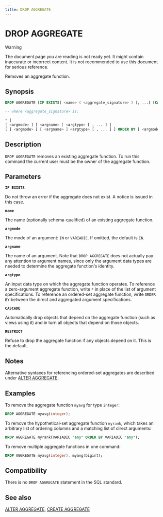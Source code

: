```yaml
---
title: DROP AGGREGATE
---
```


# DROP AGGREGATE

> [!WARNING]
> The document page you are reading is not ready yet. It might contain inaccurate or incorrect content. It is not recommended to use this document for serious reference.

Removes an aggregate function.

## Synopsis

```sql
DROP AGGREGATE [IF EXISTS] <name> ( <aggregate_signature> ) [, ...] [CASCADE | RESTRICT]

-- where <aggregate_signature> is:

* |
[ <argmode> ] [ <argname> ] <argtype> [ , ... ] |
[ [ <argmode> ] [ <argname> ] <argtype> [ , ... ] ] ORDER BY [ <argmode> ] [ <argname> ] <argtype> [ , ... ]
```

## Description

`DROP AGGREGATE` removes an existing aggregate function. To run this command the current user must be the owner of the aggregate function.

## Parameters

**`IF EXISTS`**

Do not throw an error if the aggregate does not exist. A notice is issued in this case.

**`name`**

The name (optionally schema-qualified) of an existing aggregate function.

**`argmode`**

The mode of an argument: `IN` or `VARIADIC`. If omitted, the default is `IN`.

**`argname`**

The name of an argument. Note that `DROP AGGREGATE` does not actually pay any attention to argument names, since only the argument data types are needed to determine the aggregate function's identity.

**`argtype`**

An input data type on which the aggregate function operates. To reference a zero-argument aggregate function, write `*` in place of the list of argument specifications. To reference an ordered-set aggregate function, write `ORDER BY` between the direct and aggregated argument specifications.

**`CASCADE`**

Automatically drop objects that depend on the aggregate function (such as views using it) and in turn all objects that depend on those objects.

**`RESTRICT`**

Refuse to drop the aggregate function if any objects depend on it. This is the default.

## Notes

Alternative syntaxes for referencing ordered-set aggregates are described under [ALTER AGGREGATE](/docs/sql-stmts/sql-stmt-alter-aggregate.md).

## Examples

To remove the aggregate function `myavg` for type `integer`:

```sql
DROP AGGREGATE myavg(integer);
```

To remove the hypothetical-set aggregate function `myrank`, which takes an arbitrary list of ordering columns and a matching list of direct arguments:

```sql
DROP AGGREGATE myrank(VARIADIC "any" ORDER BY VARIADIC "any");
```

To remove multiple aggregate functions in one command:

```sql
DROP AGGREGATE myavg(integer), myavg(bigint);
```

## Compatibility

There is no `DROP AGGREGATE` statement in the SQL standard.

## See also

[ALTER AGGREGATE](/docs/sql-stmts/sql-stmt-alter-aggregate.md), [CREATE AGGREGATE](/docs/sql-stmts/sql-stmt-create-aggregate.md)
